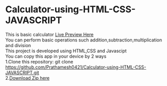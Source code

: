 # Calculator-using-HTML-CSS-JAVASCRIPT


This is basic calculator [Live Preview Here](https://prathamesh0421.github.io/Calculator-using-HTML-CSS-JAVASCRIPT/index.html")  
You can perform basic operations such addition,subtraction,multiplication and division  
This project is developed using HTML,CSS and Javascipt  
You can copy this app in your device by 2 ways  
1.Clone this repository:
        git clone https://github.com/Prathamesh0421/Calculator-using-HTML-CSS-JAVASCRIPT.git  
2.[Download Zip here](https://github.com/Prathamesh0421/Calculator-using-HTML-CSS-JAVASCRIPT/archive/refs/heads/main.zip`)  
